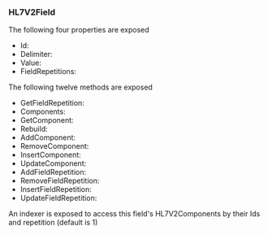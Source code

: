 ### HL7V2Field

The following four properties are exposed

- Id:
- Delimiter:
- Value:
- FieldRepetitions:

The following twelve methods are exposed

- GetFieldRepetition:
- Components:
- GetComponent:
- Rebuild:
- AddComponent:
- RemoveComponent:
- InsertComponent:
- UpdateComponent:
- AddFieldRepetition:
- RemoveFieldRepetition:
- InsertFieldRepetition:
- UpdateFieldRepetition:

An indexer is exposed to access this field's HL7V2Components by their Ids and repetition (default is 1)
